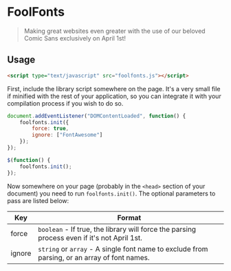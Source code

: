 # FoolFonts

> Making great websites even greater with the use of our beloved Comic Sans exclusively on April 1st!

## Usage

```html
<script type="text/javascript" src="foolfonts.js"></script>
```

First, include the library script somewhere on the page. It's a very small file if minified with the rest of your application, so you can integrate it with your compilation process if you wish to do so.

```js
document.addEventListener("DOMContentLoaded", function() {
    foolfonts.init({
        force: true,
        ignore: ["FontAwesome"]
    });
});

$(function() {
    foolfonts.init();
});
```

Now somewhere on your page (probably in the `<head>` section of your document) you need to run `foolfonts.init()`. The optional parameters to pass are listed below:

| Key            | Format                     |
| -------------- | -------------------------- |
| force | `boolean` - If true, the library will force the parsing process even if it's not April 1st. |
| ignore | `string` or `array` - A single font name to exclude from parsing, or an array of font names. |